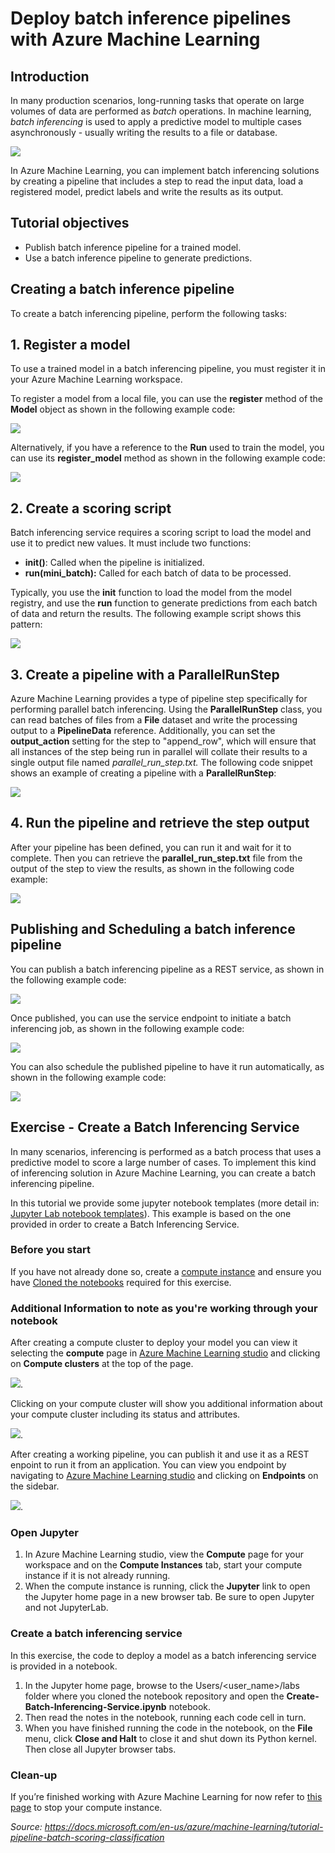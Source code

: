 # Deploy batch inference pipelines with Azure Machine Learning 

## Introduction

In many production scenarios, long-running tasks that operate on large volumes of data are performed as *batch* operations. In machine learning, *batch inferencing* is used to apply a predictive model to multiple cases asynchronously - usually writing the results to a file or database.

![](../Images/0.PNG)

In Azure Machine Learning, you can implement batch inferencing solutions by creating a pipeline that includes a step to read the input data, load a registered model, predict labels and write the results as its output.

## Tutorial objectives

* Publish batch inference pipeline for a trained model.
* Use a batch inference pipeline to generate predictions.

## Creating a batch inference pipeline
To create a batch inferencing pipeline, perform the following tasks:

## <a name = 'Register'> 1. Register a model
To use a trained model in a batch inferencing pipeline, you must register it in your Azure Machine Learning workspace.

To register a model from a local file, you can use the **register** method of the **Model** object as shown in the following example code:

![](../Images/33.PNG)

Alternatively, if you have a reference to the **Run** used to train the model, you can use its **register_model** method as shown in the following example code:

![](../Images/34.PNG)

## <a name = 'Batch-Pipeline-scoring'> 2. Create a scoring script
Batch inferencing service requires a scoring script to load the model and use it to predict new values. It must include two functions:

* **init()**: Called when the pipeline is initialized.
* **run(mini_batch):** Called for each batch of data to be processed.

Typically, you use the **init** function to load the model from the model registry, and use the **run** function to generate predictions from each batch of data and return the results. The following example script shows this pattern:

![](../Images/35.PNG)

## <a name = 'Batch-Pipeline-parallelstep'> 3. Create a pipeline with a ParallelRunStep

Azure Machine Learning provides a type of pipeline step specifically for performing parallel batch inferencing. Using the **ParallelRunStep** class, you can read batches of files from a **File** dataset and write the processing output to a **PipelineData** reference. Additionally, you can set the **output_action** setting for the step to "append_row", which will ensure that all instances of the step being run in parallel will collate their results to a single output file named *parallel_run_step.txt.* The following code snippet shows an example of creating a pipeline with a **ParallelRunStep**:

![](../Images/36.PNG)

## <a name = 'Batch-Pipeline-publish'> 4. Run the pipeline and retrieve the step output

After your pipeline has been defined, you can run it and wait for it to complete. Then you can retrieve the **parallel_run_step.txt** file from the output of the step to view the results, as shown in the following code example:

![](../Images/37.PNG)

## <a name = 'Batch-Pipeline-publish'></a>Publishing and Scheduling a batch inference pipeline

You can publish a batch inferencing pipeline as a REST service, as shown in the following example code:

![](../Images/38.PNG)

Once published, you can use the service endpoint to initiate a batch inferencing job, as shown in the following example code:

![](../Images/39.PNG)

You can also schedule the published pipeline to have it run automatically, as shown in the following example code:

![](../Images/40.PNG)

## Exercise - Create a Batch Inferencing Service

In many scenarios, inferencing is performed as a batch process that uses a predictive model to score a large number of cases. To implement this kind of inferencing solution in Azure Machine Learning, you can create a batch inferencing pipeline.

In this tutorial we provide some jupyter notebook templates (more detail in: [Jupyter Lab notebook templates](https://github.com/felicity-borg/Getting-Started-On-Azure-ML/tree/main/labs)). This example is based on the one provided in order to create a Batch Inferencing Service.

### Before you start

If you have not already done so, create a [compute instance](../Documents/Create-Compute-Instance.md) and ensure you have [Cloned the notebooks](../Documents/Clone-and-Run-a-Notebook.md) required for this exercise.

### Additional Information to note as you're working through your notebook

After creating a compute cluster to deploy your model you can view it selecting the **compute** page in [Azure Machine Learning studio](https://ml.azure.com/) and clicking on **Compute clusters** at the top of the page. 

![](../Images/75.PNG). 

Clicking on your compute cluster will show you additional information about your compute cluster including its status and attributes. 

![](../Images/76.PNG).

After creating a working pipeline, you can publish it and use it as a REST enpoint to run it from an application. You can view you endpoint by navigating to [Azure Machine Learning studio](https://ml.azure.com/) and clicking on **Endpoints** on the sidebar. 

![](../Images/77.PNG).

### Open Jupyter

1. In Azure Machine Learning studio, view the **Compute** page for your workspace and on the **Compute Instances** tab, start your compute instance if it is not already running.
2. When the compute instance is running, click the **Jupyter** link to open the Jupyter home page in a new browser tab. Be sure to open Jupyter and not JupyterLab.

### Create a batch inferencing service
In this exercise, the code to deploy a model as a batch inferencing service is provided in a notebook.

1. In the Jupyter home page, browse to the Users/<user_name>/labs folder where you cloned the notebook repository and open the **Create-Batch-Inferencing-Service.ipynb** notebook.
2. Then read the notes in the notebook, running each code cell in turn.
3. When you have finished running the code in the notebook, on the **File** menu, click **Close and Halt** to close it and shut down its Python kernel. Then close all Jupyter browser tabs.

### Clean-up
If you’re finished working with Azure Machine Learning for now refer to [this page](../Documents/Stop-Compute-Instance.md) to stop your compute instance.  

_Source: https://docs.microsoft.com/en-us/azure/machine-learning/tutorial-pipeline-batch-scoring-classification_
